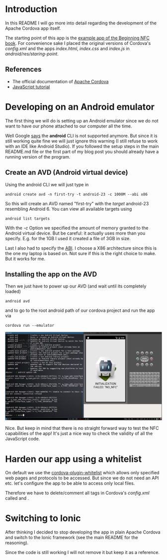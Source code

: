 # Introduction
In this README I will go more into detail regarding the development of
the Apache Cordova app itself.

The starting point of this app is
the
[example app of the Beginning NFC book](https://github.com/tigoe/BeginningNFC/blob/master/NfcReader/www/js/index.js). For
convenience sake I placed the original versions of Cordova's
*config.xml* and the apps *index.html*, *index.css* and *index.js* in
*android/res/staring-point*.  

## References
- The official documentation of [Apache Cordova](https://cordova.apache.org/docs/en/latest/)
- [JavaScript tutorial](https://www.tutorialspoint.com/javascript/)

# Developing on an Android emulator
The first thing we will do is setting up an Android emulator since we
do not want to have our phone attached to our computer all the time.

Well Google
[says](https://developer.android.com/studio/tools/help/android.html) 
the **android** CLI is not supported anymore. But since it is still
working quite fine we will just ignore this warning (I still refuse to
work with an IDE like Android Studio). If you followed the setup steps
in the main README.md file or the first part of my blog post you
should already have a running version of the program.

## Create an AVD (Android virtual device)
Using the android CLI we will just type in 
```
android create avd -n first-try -t android-23 -c 1000M --abi x86
```

So this will create an AVD named "first-try" with the *target*
android-23 resembling Android 6. You can view all available targets
using 

```
android list targets
```

With the *-c* Option we specified the amount of memory granted to the
Android virtual device. But be careful: it actually uses more than you
specify. E.g. for the 1GB I used it created a file of 3GB in size.

Last I also had to specify
the
[ABI](https://en.wikipedia.org/wiki/Application_binary_interface). I
choose a X86 architecture since this is the one my laptop is based
on. Not sure if this is the right choice to make. But it works for me.

## Installing the app on the AVD

Then we just have to power up our AVD (and wait until its completely
loaded)

```
android avd
```

and to go to the root android path of our cordova project and run the
app via 

``` 
cordova run --emulator
```

![emulator works](res/images/emulator-screenshot.png)

Nice. But keep in mind that there is no straight forward way to test
the NFC capabilities of the app! It's just a nice way to check the
validity of all the JavaScript code.

# Harden our app using a whitelist
On default we use the
[cordova-plugin-whitelist](https://cordova.apache.org/docs/en/latest/reference/cordova-plugin-whitelist/) which
allows only specified web pages and protocols to be accessed. But
since we do not need an API etc. let's configure the app to be able to
access only local files. 

Therefore we have to delete/comment all tags in Cordova's *config.xml* called **<access>** and **<allow-intent>**. 

# Switching to Ionic

After thinking I decided to stop developing the app in plain Apache
Cordova and switch to the Ionic framework (see the main README for the
reasoning). 

Since the code is still working I will not remove it but keep it as a reference.

